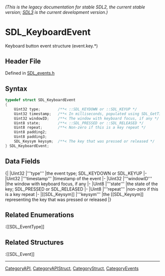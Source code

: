 ###### (This is the legacy documentation for stable SDL2, the current stable version; [SDL3](https://wiki.libsdl.org/SDL3/) is the current development version.)
# SDL_KeyboardEvent

Keyboard button event structure (event.key.*)

## Header File

Defined in [SDL_events.h](https://github.com/libsdl-org/SDL/blob/SDL2/include/SDL_events.h)

## Syntax

```c
typedef struct SDL_KeyboardEvent
{
    Uint32 type;        /**< ::SDL_KEYDOWN or ::SDL_KEYUP */
    Uint32 timestamp;   /**< In milliseconds, populated using SDL_GetTicks() */
    Uint32 windowID;    /**< The window with keyboard focus, if any */
    Uint8 state;        /**< ::SDL_PRESSED or ::SDL_RELEASED */
    Uint8 repeat;       /**< Non-zero if this is a key repeat */
    Uint8 padding2;
    Uint8 padding3;
    SDL_Keysym keysym;  /**< The key that was pressed or released */
} SDL_KeyboardEvent;
```

## Data Fields

{|
|Uint32
|'''type'''
|the event type; SDL_KEYDOWN or SDL_KEYUP
|-
|Uint32
|'''timestamp'''
|timestamp of the event
|-
|Uint32
|'''windowID'''
|the window with keyboard focus, if any
|-
|Uint8
|'''state'''
|the state of the key; SDL_PRESSED or SDL_RELEASED
|-
|Uint8
|'''repeat'''
|non-zero if this is a key repeat
|-
|[[SDL_Keysym]]
|'''keysym'''
|the [[SDL_Keysym]] representing the key that was pressed or released
|}

## Related Enumerations

:[[SDL_EventType]]

## Related Structures

:[[SDL_Event]]

----
[CategoryAPI](CategoryAPI), [CategoryAPIStruct](CategoryAPIStruct), [CategoryStruct](CategoryStruct), [CategoryEvents](CategoryEvents)


